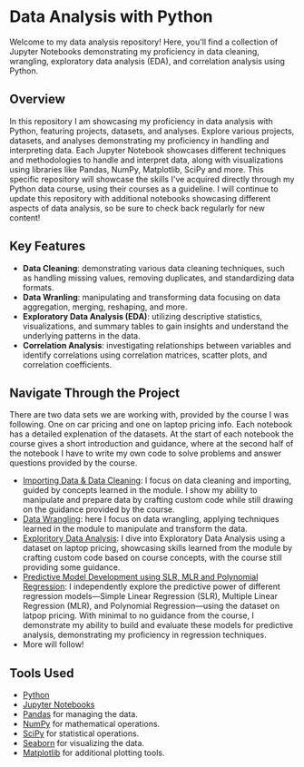 # Data Analysis with Python
Welcome to my data analysis repository! Here, you'll find a collection of Jupyter Notebooks demonstrating my proficiency in data cleaning, wrangling, exploratory data analysis (EDA), and correlation analysis using Python.

## Overview
In this repository I am showcasing my proficiency in data analysis with Python, featuring projects, datasets, and analyses. Explore various projects, datasets, and analyses demonstrating my proficiency in handling and interpreting data. Each Jupyter Notebook showcases different techniques and methodologies to handle and interpret data, along with visualizations using libraries like Pandas, NumPy, Matplotlib, SciPy and more. This specific repository will showcase the skills I've acquired directly through my Python data course, using their courses as a guideline. I will continue to update this repository with additional notebooks showcasing different aspects of data analysis, so be sure to check back regularly for new content!


## Key Features
- <B>Data Cleaning</B>: demonstrating various data cleaning techniques, such as handling missing values, removing duplicates, and standardizing data formats.
- <B>Data Wranling</B>: manipulating and transforming data focusing on data aggregation, merging, reshaping, and more.
- <B>Exploratory Data Analysis (EDA)</B>: utilizing descriptive statistics, visualizations, and summary tables to gain insights and understand the underlying patterns in the data.
- <B>Correlation Analysis</B>: investigating relationships between variables and identify correlations using correlation matrices, scatter plots, and correlation coefficients.

## Navigate Through the Project
There are two data sets we are working with, provided by the course I was following. One on car pricing and one on laptop pricing info. Each notebook has a detailed explenation of the datasets. At the start of each notebook the course gives a short introduction and guidance, where at the second half of the notebook I have to write my own code to solve problems and answer questions provided by the course.
- [Importing Data & Data Cleaning](https://github.com/Kessiia/python-data-analysis/blob/698f445277540891d97e3b6f647427f47a4fe0e1/Data_loading_laptop_pricing.jupyterlite.ipynb): I focus on data cleaning and importing, guided by concepts learned in the module. I show my ability to manipulate and prepare data by crafting custom code while still drawing on the guidance provided by the course.
- [Data Wrangling](https://github.com/Kessiia/python-data-analysis/blob/698f445277540891d97e3b6f647427f47a4fe0e1/Data_wrangling_laptop_prices.jupyterlite.ipynb): here I focus on data wrangling, applying techniques learned in the module to manipulate and transform the data.
- [Exploritory Data Analysis](https://github.com/Kessiia/python-data-analysis/blob/698f445277540891d97e3b6f647427f47a4fe0e1/Exploratory_data_analysis_laptop_pricing.jupyterlite.ipynb): I dive into Exploratory Data Analysis using a dataset on laptop pricing, showcasing skills learned from the module by crafting custom code based on course concepts, with the course still providing some guidance.
- [Predictive Model Development using SLR, MLR and Polynomial Regression](https://github.com/Kessiia/python-data-analysis/blob/65ca5fdedd0a376cdbe0a5134fe7856f04a2911e/Model_development_laptops.jupyterlite.ipynb): I independently explore the predictive power of different regression models—Simple Linear Regression (SLR), Multiple Linear Regression (MLR), and Polynomial Regression—using the dataset on latpop pricing. With minimal to no guidance from the course, I demonstrate my ability to build and evaluate these models for predictive analysis, demonstrating my proficiency in regression techniques.
- More will follow!

## Tools Used
- [Python](https://docs.python.org/3/)
- [Jupyter Notebooks](https://docs.jupyter.org/en/latest/)
- [Pandas](https://pandas.pydata.org/docs/user_guide/index.html) for managing the data.
- [NumPy](https://numpy.org/doc/stable/user/) for mathematical operations.
- [SciPy](https://docs.scipy.org/doc/scipy/index.html) for statistical operations.
- [Seaborn](https://seaborn.pydata.org/) for visualizing the data.
- [Matplotlib](https://matplotlib.org/stable/index.html) for additional plotting tools.
